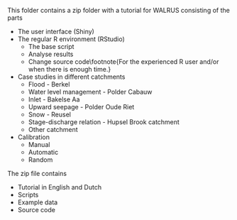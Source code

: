 
This folder contains a zip folder with a tutorial for WALRUS consisting of the parts

- The user interface (Shiny)
- The regular R environment (RStudio)
  - The base script
  - Analyse results
  - Change source code\footnote{For the experienced R user and/or when there is enough time.}
- Case studies in different catchments
  - Flood - Berkel
  - Water level management - Polder Cabauw
  - Inlet - Bakelse Aa
  - Upward seepage - Polder Oude Riet
  - Snow - Reusel
  - Stage-discharge relation - Hupsel Brook catchment
  - Other catchment
- Calibration
  - Manual
  - Automatic
  - Random

The zip file contains
- Tutorial in English and Dutch
- Scripts
- Example data
- Source code
